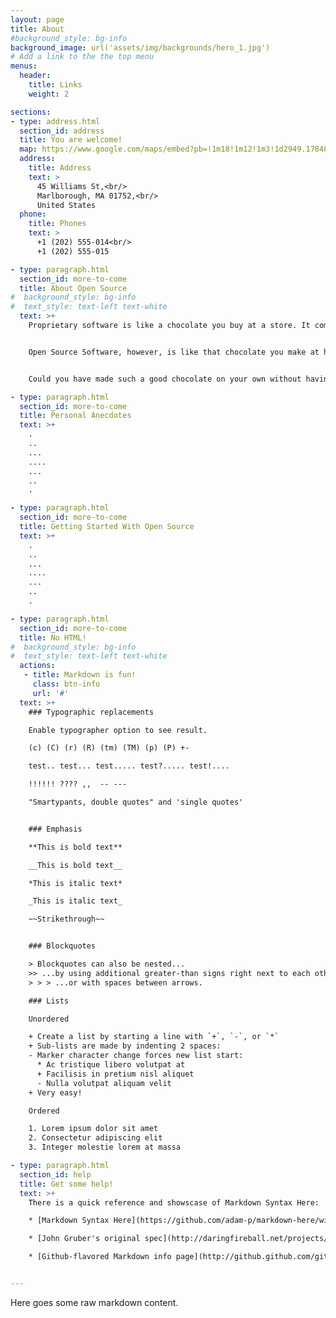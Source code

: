 ```yaml
---
layout: page
title: About
#background_style: bg-info
background_image: url('assets/img/backgrounds/hero_1.jpg')
# Add a link to the the top menu
menus:
  header:
    title: Links
    weight: 2

sections:
- type: address.html
  section_id: address
  title: You are welcome!
  map: https://www.google.com/maps/embed?pb=!1m18!1m12!1m3!1d2949.1784803899586!2d-71.56614568458906!3d42.338717979188324!2m3!1f0!2f0!3f0!3m2!1i1024!2i768!4f13.1!3m3!1m2!1s0x0%3A0x6335220b7c08850a!2sMarlborough%20District%20Court!5e0!3m2!1sen!2sbg!4v1583193778570!5m2!1sen!2sbg
  address:
    title: Address
    text: >
      45 Williams St,<br/>
      Marlborough, MA 01752,<br/>
      United States
  phone:
    title: Phones
    text: >
      +1 (202) 555-014<br/>
      +1 (202) 555-015

- type: paragraph.html
  section_id: more-to-come
  title: About Open Source
#  background_style: bg-info
#  text_style: text-left text-white
  text: >+
    Proprietary software is like a chocolate you buy at a store. It comes manufactured and all wrapped up. All you can is eat it. If you really like it, you might recommend that chocolate to your friends, or you might buy more of those chocolates from a store and distribute it to your class on your birthday. If you're extremely confident about your culinary skills, you might try to reverse-engineer it.


    Open Source Software, however, is like that chocolate you make at home with your friends! You're having a sleepover and suddenly you and your friends crave some chocolate. You enter the kitchen and find the best ingredients, mix them in a bowl, and sum up your courage to have a taste. You realize you shouldn't have added Oregano in hindsight. Your friend tries to make a small batch with sprinkles added to it - that made it better! Mom isn't going to be happy with a mess in the kitchen, don't make a mess!. Another friend of yours experimented with some nougat, another found the perfect amount of sugar to add, one found the right temperature to melt the chocolate.


    Could you have made such a good chocolate on your own without having your friends collaborate? In all its glory, the Open Source Community is a huge family that is based on the purest human intention of helping others, contributing to society and, in general, trying to make the world a better place (or the best chocolate!). With Open Source software, you have the freedom to run it, study how it works and adapt it to suit your own personal needs.

- type: paragraph.html
  section_id: more-to-come
  title: Personal Anecdotes
  text: >+
    .
    ..
    ...
    ....
    ...
    ..
    .

- type: paragraph.html
  section_id: more-to-come
  title: Getting Started With Open Source
  text: >+
    .
    ..
    ...
    ....
    ...
    ..
    .

- type: paragraph.html
  section_id: more-to-come
  title: No HTML!
#  background_style: bg-info
#  text_style: text-left text-white
  actions:
   - title: Markdown is fun!
     class: btn-info
     url: '#'
  text: >+
    ### Typographic replacements

    Enable typographer option to see result.

    (c) (C) (r) (R) (tm) (TM) (p) (P) +-

    test.. test... test..... test?..... test!....

    !!!!!! ???? ,,  -- ---

    "Smartypants, double quotes" and 'single quotes'


    ### Emphasis

    **This is bold text**

    __This is bold text__

    *This is italic text*

    _This is italic text_

    ~~Strikethrough~~


    ### Blockquotes

    > Blockquotes can also be nested...
    >> ...by using additional greater-than signs right next to each other...
    > > > ...or with spaces between arrows.

    ### Lists

    Unordered

    + Create a list by starting a line with `+`, `-`, or `*`
    + Sub-lists are made by indenting 2 spaces:
    - Marker character change forces new list start:
      * Ac tristique libero volutpat at
      + Facilisis in pretium nisl aliquet
      - Nulla volutpat aliquam velit
    + Very easy!

    Ordered

    1. Lorem ipsum dolor sit amet
    2. Consectetur adipiscing elit
    3. Integer molestie lorem at massa

- type: paragraph.html
  section_id: help
  title: Get some help!
  text: >+
    There is a quick reference and showscase of Markdown Syntax Here:

    * [Markdown Syntax Here](https://github.com/adam-p/markdown-here/wiki/Markdown-Cheatsheet).

    * [John Gruber's original spec](http://daringfireball.net/projects/markdown/).

    * [Github-flavored Markdown info page](http://github.github.com/github-flavored-markdown/).


---
```

Here goes some raw markdown content.
